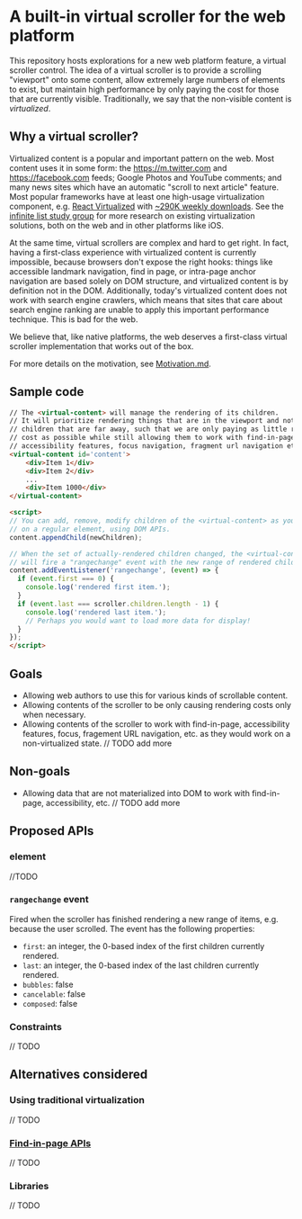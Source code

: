# A built-in virtual scroller for the web platform

This repository hosts explorations for a new web platform feature, a virtual scroller control. The idea of a virtual scroller is to provide a scrolling "viewport" onto some content, allow extremely large numbers of elements to exist, but maintain high performance by only paying the cost for those that are currently visible. Traditionally, we say that the non-visible content is _virtualized_.

## Why a virtual scroller?

Virtualized content is a popular and important pattern on the web. Most content uses it in some form: the https://m.twitter.com and https://facebook.com feeds; Google Photos and YouTube comments; and many news sites which have an automatic "scroll to next article" feature. Most popular frameworks have at least one high-usage virtualization component, e.g. [React Virtualized](https://bvaughn.github.io/react-virtualized/) with [~290K weekly downloads](https://www.npmjs.com/package/react-virtualized). See the [infinite list study group](https://github.com/domenic/infinite-list-study-group) for more research on existing virtualization solutions, both on the web and in other platforms like iOS.

At the same time, virtual scrollers are complex and hard to get right. In fact, having a first-class experience with virtualized content is currently impossible, because browsers don't expose the right hooks: things like accessible landmark navigation, find in page, or intra-page anchor navigation are based solely on DOM structure, and virtualized content is by definition not in the DOM. Additionally, today's virtualized content does not work with search engine crawlers, which means that sites that care about search engine ranking are unable to apply this important performance technique. This is bad for the web.

We believe that, like native platforms, the web deserves a first-class virtual scroller implementation that works out of the box.

For more details on the motivation, see [Motivation.md](./Motivation.md).

## Sample code

```html
// The <virtual-content> will manage the rendering of its children.
// It will prioritize rendering things that are in the viewport and not render
// children that are far away, such that we are only paying as little rendering
// cost as possible while still allowing them to work with find-in-page,
// accessibility features, focus navigation, fragment url navigation etc.
<virtual-content id='content'>
	<div>Item 1</div>
	<div>Item 2</div>
	...
	<div>Item 1000</div>
</virtual-content>

<script>
// You can add, remove, modify children of the <virtual-content> as you would
// on a regular element, using DOM APIs.
content.appendChild(newChildren);

// When the set of actually-rendered children changed, the <virtual-content>
// will fire a "rangechange" event with the new range of rendered children.
content.addEventListener('rangechange', (event) => {
  if (event.first === 0) {
    console.log('rendered first item.');
  }
  if (event.last === scroller.children.length - 1) {
    console.log('rendered last item.');
    // Perhaps you would want to load more data for display!
  }
});
</script>
```

## Goals

* Allowing web authors to use this for various kinds of scrollable content.
* Allowing contents of the scroller to be only causing rendering costs only when necessary.
* Allowing contents of the scroller to work with find-in-page, accessibility features, focus, fragement URL navigation, etc. as they would work on a non-virtualized state.
// TODO add more

## Non-goals

* Allowing data that are not materialized into DOM to work with find-in-page, accessibility, etc.
// TODO add more

## Proposed APIs

### <virtual-content> element
//TODO

### `rangechange` event

Fired when the scroller has finished rendering a new range of items, e.g. because the user scrolled.
The event has the following properties:
* `first`: an integer, the 0-based index of the first children currently rendered.
* `last`: an integer, the 0-based index of the last children currently rendered.
* `bubbles`: false 
* `cancelable`: false
* `composed`: false

### Constraints
// TODO

## Alternatives considered

### Using traditional virtualization
// TODO

### [Find-in-page APIs](https://github.com/rakina/find-in-page-api)
// TODO 

### Libraries
// TODO